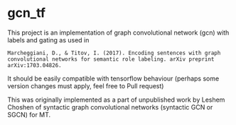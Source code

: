 # gcn_tf
This project is an implementation of graph convolutional network (gcn) with labels and gating as used in 

`Marcheggiani, D., & Titov, I. (2017). Encoding sentences with graph convolutional networks for semantic role labeling. arXiv preprint arXiv:1703.04826.`

It should be easily compatible with tensorflow behaviour (perhaps some version changes must apply, feel free to Pull request)

This was originally implemented as a part of unpublished work by Leshem Choshen of syntactic graph convolutional networks (syntactic GCN or SGCN) for MT.
